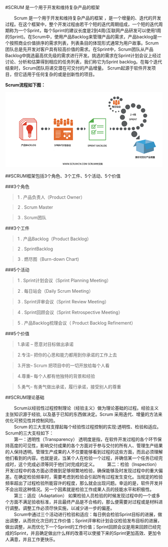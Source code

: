 #SCRUM 是一个用于开发和维持复杂产品的框架

　　Scrum 是一个用于开发和维持复杂产品的框架 ，是一个增量的、迭代的开发过程。在这个框架中，整个开发过程由若干个短的迭代周期组成，一个短的迭代周期称为一个Sprint，每个Sprint的建议长度是2到4周(互联网产品研发可以使用1周的Sprint)。在Scrum中，使用产品Backlog来管理产品的需求，产品backlog是一个按照商业价值排序的需求列表，列表条目的体现形式通常为用户故事。Scrum团队总是先开发对客户具有较高价值的需求。在Sprint中，Scrum团队从产品Backlog中挑选最高优先级的需求进行开发。挑选的需求在Sprint计划会议上经过讨论、分析和估算得到相应的任务列表，我们称它为Sprint backlog。在每个迭代结束时，Scrum团队将递交潜在可交付的产品增量。 Scrum起源于软件开发项目，但它适用于任何复杂的或是创新性的项目。

**Scrum流程如下图：**

![001](https://github.com/yshyee/my_work/blob/master/res/001.png)

##SCRUM框架包括3个角色、3个工件、5个活动、5个价值

###3个角色

> 1 . 产品负责人（Product Owner）   

> 2 . Scrum Master    

> 3 . Scrum团队 


###3个工件

> 1 . 产品Backlog（Product Backlog）

> 2 . SprintBacklog

> 3 . 燃尽图（Burn-down Chart)


###5个活动

> 1 . Sprint计划会议（Sprint Planning Meeting）

> 2 . 每日站会（Daily Scrum Meeting）

> 3 . Sprint评审会议（Sprint Review Meeting）

> 4 . Sprint回顾会议（Sprint Retrospective Meeting）

> 5 . 产品Backlog梳理会议（ Product Backlog Refinement）


###5个价值

>1.承诺 – 愿意对目标做出承诺

>2.专注– 把你的心思和能力都用到你承诺的工作上去

>3.开放– Scrum 把项目中的一切开放给每个人看

>4.尊重– 每个人都有他独特的背景和经验

>5.勇气– 有勇气做出承诺，履行承诺，接受别人的尊重


##SCRUM理论基础

　　Scrum以经验性过程控制理论（经验主义）做为理论基础的过程。经验主义主张知识源于经验, 以及基于已知的东西做决定。Scrum 采用迭代、增量的方法来优化可预见性并控制风险。   
　　Scrum 的三大支柱支撑起每个经验性过程控制的实现:透明性、检验和适应。Scrum的三大支柱如下：　　    
　　第一：透明性（Transparency）
透明度是指，在软件开发过程的各个环节保持高度的可见性，影响交付成果的各个方面对于参与交付的所有人、管理生产结果的人保持透明。管理生产成果的人不仅要能够看到过程的这些方面，而且必须理解他们看到的内容。也就是说，当某个人在检验一个过程，并确信某一个任务已经完成时，这个完成必须等同于他们对完成的定义。
　　第二：检验（Inspection）
开发过程中的各方面必须做到足够频繁地检验，确保能够及时发现过程中的重大偏差。在确定检验频率时，需要考虑到检验会引起所有过程发生变化。当规定的检验频率超出了过程检验所能容许的程度，那么就会出现问题。幸运的是，软件开发并不会出现这种情况。另一个因素就是检验工作成果人员的技能水平和积极性。    
　　第三：适应（Adaptation）
如果检验人员检验的时候发现过程中的一个或多个方面不满足验收标准，并且最终产品是不合格的，那么便需要对过程或是材料进行调整。调整工作必须尽快实施，以减少进一步的偏差。	
　　Scrum中通过三个活动进行检验和适应：每日例会检验Sprint目标的进展，做出调整，从而优化次日的工作价值；Sprint评审和计划会议检验发布目标的进展，做出调整，从而优化下一个Sprint的工作价值；Sprint回顾会议是用来回顾已经完成的Sprint，并且确定做出什么样的改善可以使接下来的Sprint更加高效、更加令人满意，并且工作更快乐。
